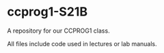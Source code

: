 # ccprog1-S21B
A repository for our CCPROG1 class.

All files include code used in lectures or lab manuals.
